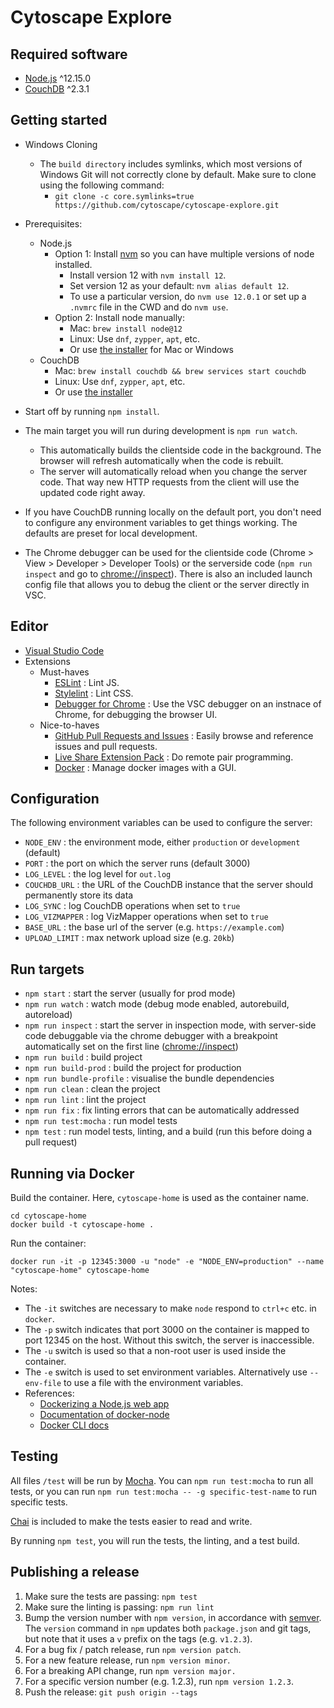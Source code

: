 # Cytoscape Explore


## Required software

- [Node.js](https://nodejs.org/en/) ^12.15.0
- [CouchDB](http://couchdb.apache.org) ^2.3.1


## Getting started

- Windows Cloning
  - The `build directory` includes symlinks, which most versions of Windows Git will not correctly clone by default. Make sure to clone using the following command:
    - `git clone -c core.symlinks=true https://github.com/cytoscape/cytoscape-explore.git` 

- Prerequisites:
  - Node.js
    - Option 1: Install [nvm](https://github.com/nvm-sh/nvm) so you can have multiple versions of node installed.
      - Install version 12 with `nvm install 12`.
      - Set version 12 as your default: `nvm alias default 12`.
      - To use a particular version, do `nvm use 12.0.1` or set up a `.nvmrc` file in the CWD and do `nvm use`.
    - Option 2: Install node manually:
      - Mac: `brew install node@12`
      - Linux: Use `dnf`, `zypper`, `apt`, etc.
      - Or use [the installer](https://nodejs.org/en/download/) for Mac or Windows
  - CouchDB
    - Mac: `brew install couchdb && brew services start couchdb`
    - Linux: Use `dnf`, `zypper`, `apt`, etc.
    - Or use [the installer](http://couchdb.apache.org)
- Start off by running `npm install`.
- The main target you will run during development is `npm run watch`.
  - This automatically builds the clientside code in the background.  The browser will refresh automatically when the code is rebuilt.
  - The server will automatically reload when you change the server code.  That way new HTTP requests from the client will use the updated code right away.
- If you have CouchDB running locally on the default port, you don't need to configure any environment variables to get things working.  The defaults are preset for local development.
- The Chrome debugger can be used for the clientside code (Chrome > View > Developer > Developer Tools) or the serverside code (`npm run inspect` and go to [chrome://inspect](chrome://inspect)).  There is also an included launch config file that allows you to debug the client or the server directly in VSC.


## Editor
- [Visual Studio Code](https://code.visualstudio.com)
- Extensions
  - Must-haves
    - [ESLint](https://marketplace.visualstudio.com/items?itemName=dbaeumer.vscode-eslint) : Lint JS.
    - [Stylelint](https://marketplace.visualstudio.com/items?itemName=stylelint.vscode-stylelint) : Lint CSS.
    - [Debugger for Chrome](https://marketplace.visualstudio.com/items?itemName=msjsdiag.debugger-for-chrome) : Use the VSC debugger on an instnace of Chrome, for debugging the browser UI.
  - Nice-to-haves
    - [GitHub Pull Requests and Issues](https://marketplace.visualstudio.com/items?itemName=GitHub.vscode-pull-request-github) : Easily browse and reference issues and pull requests.
    - [Live Share Extension Pack](https://marketplace.visualstudio.com/items?itemName=MS-vsliveshare.vsliveshare-pack) : Do remote pair programming.
    - [Docker](https://marketplace.visualstudio.com/items?itemName=ms-azuretools.vscode-docker) : Manage docker images with a GUI.

## Configuration

The following environment variables can be used to configure the server:

- `NODE_ENV` : the environment mode, either `production` or `development` (default)
- `PORT` : the port on which the server runs (default 3000)
- `LOG_LEVEL` : the log level for `out.log`
- `COUCHDB_URL` : the URL of the CouchDB instance that the server should permanently store its data
- `LOG_SYNC` : log CouchDB operations when set to `true`
- `LOG_VIZMAPPER` : log VizMapper operations when set to `true`
- `BASE_URL` : the base url of the server (e.g. `https://example.com`)
- `UPLOAD_LIMIT` : max network upload size (e.g. `20kb`)


## Run targets

- `npm start` : start the server (usually for prod mode)
- `npm run watch` : watch mode (debug mode enabled, autorebuild, autoreload)
- `npm run inspect` : start the server in inspection mode, with server-side code debuggable via the chrome debugger with a breakpoint automatically set on the first line ([chrome://inspect](chrome://inspect))
- `npm run build` : build project
- `npm run build-prod` : build the project for production
- `npm run bundle-profile` : visualise the bundle dependencies
- `npm run clean` : clean the project
- `npm run lint` : lint the project
- `npm run fix` : fix linting errors that can be automatically addressed
- `npm run test:mocha` : run model tests
- `npm test` : run model tests, linting, and a build (run this before doing a pull request)

## Running via Docker

Build the container.  Here, `cytoscape-home` is used as the container name.

```
cd cytoscape-home
docker build -t cytoscape-home .
```

Run the container:

```
docker run -it -p 12345:3000 -u "node" -e "NODE_ENV=production" --name "cytoscape-home" cytoscape-home
```

Notes:

- The `-it` switches are necessary to make `node` respond to `ctrl+c` etc. in `docker`.
- The `-p` switch indicates that port 3000 on the container is mapped to port 12345 on the host.  Without this switch, the server is inaccessible.
- The `-u` switch is used so that a non-root user is used inside the container.
- The `-e` switch is used to set environment variables.  Alternatively use `--env-file` to use a file with the environment variables.
- References:
  - [Dockerizing a Node.js web app](https://nodejs.org/en/docs/guides/nodejs-docker-webapp/)
  - [Documentation of docker-node](https://github.com/nodejs/docker-node)
  - [Docker CLI docs](https://docs.docker.com/engine/reference/commandline/cli/)



## Testing

All files `/test` will be run by [Mocha](https://mochajs.org/).  You can `npm run test:mocha` to run all tests, or you can run `npm run test:mocha -- -g specific-test-name` to run specific tests.

[Chai](http://chaijs.com/) is included to make the tests easier to read and write.

By running `npm test`, you will run the tests, the linting, and a test build.



## Publishing a release

1. Make sure the tests are passing: `npm test`
1. Make sure the linting is passing: `npm run lint`
1. Bump the version number with `npm version`, in accordance with [semver](http://semver.org/).  The `version` command in `npm` updates both `package.json` and git tags, but note that it uses a `v` prefix on the tags (e.g. `v1.2.3`).
  1. For a bug fix / patch release, run `npm version patch`.
  1. For a new feature release, run `npm version minor`.
  1. For a breaking API change, run `npm version major.`
  1. For a specific version number (e.g. 1.2.3), run `npm version 1.2.3`.
1. Push the release: `git push origin --tags`

